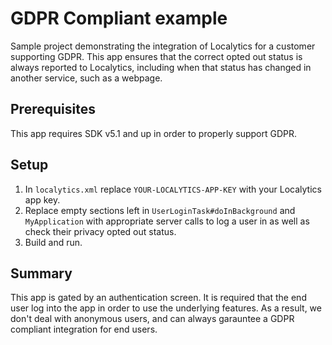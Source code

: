 # GDPR Compliant example

Sample project demonstrating the integration of Localytics for a customer supporting GDPR. This app ensures that the correct opted out status is always reported to Localytics, including when that status has changed in another service, such as a webpage. 

## Prerequisites

This app requires SDK v5.1 and up in order to properly support GDPR. 

## Setup

1. In `localytics.xml` replace `YOUR-LOCALYTICS-APP-KEY` with your Localytics app key.
2. Replace empty sections left in `UserLoginTask#doInBackground` and `MyApplication` with appropriate server calls to log a user in as well as check their privacy opted out status. 
3. Build and run.

## Summary
This app is gated by an authentication screen.  It is required that the end user log into the app in order to use the underlying features.  As a result, we don't deal with anonymous users, and can always garauntee a GDPR compliant integration for end users. 